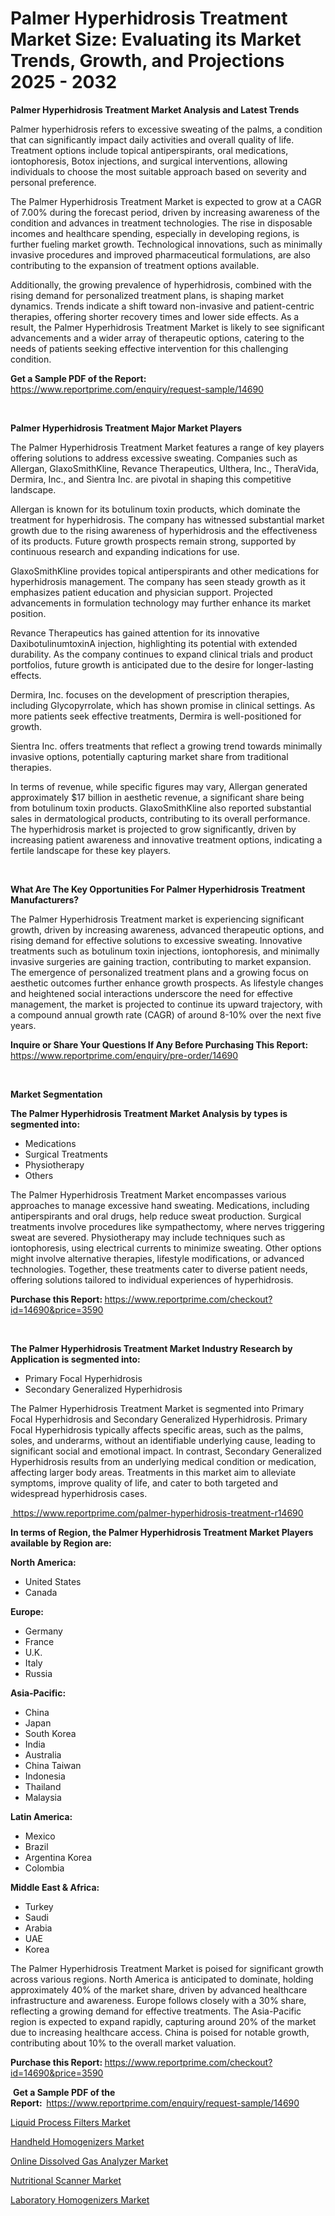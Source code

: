 <p><h1>Palmer Hyperhidrosis Treatment Market Size: Evaluating its Market Trends, Growth, and Projections 2025 - 2032</h1></p><p><strong>Palmer Hyperhidrosis Treatment Market Analysis and Latest Trends</strong></p>
<p><p>Palmer hyperhidrosis refers to excessive sweating of the palms, a condition that can significantly impact daily activities and overall quality of life. Treatment options include topical antiperspirants, oral medications, iontophoresis, Botox injections, and surgical interventions, allowing individuals to choose the most suitable approach based on severity and personal preference.</p><p>The Palmer Hyperhidrosis Treatment Market is expected to grow at a CAGR of 7.00% during the forecast period, driven by increasing awareness of the condition and advances in treatment technologies. The rise in disposable incomes and healthcare spending, especially in developing regions, is further fueling market growth. Technological innovations, such as minimally invasive procedures and improved pharmaceutical formulations, are also contributing to the expansion of treatment options available. </p><p>Additionally, the growing prevalence of hyperhidrosis, combined with the rising demand for personalized treatment plans, is shaping market dynamics. Trends indicate a shift toward non-invasive and patient-centric therapies, offering shorter recovery times and lower side effects. As a result, the Palmer Hyperhidrosis Treatment Market is likely to see significant advancements and a wider array of therapeutic options, catering to the needs of patients seeking effective intervention for this challenging condition.</p></p>
<p><strong>Get a Sample PDF of the Report:&nbsp;</strong> <a href="https://www.reportprime.com/enquiry/request-sample/14690?utm_campaign=3028&utm_medium=2&utm_source=Github&utm_content=ia&utm_term=20032025&utm_id=palmer-hyperhidrosis-treatment">https://www.reportprime.com/enquiry/request-sample/14690</a></p>
<p>&nbsp;</p>
<p><strong>Palmer Hyperhidrosis Treatment Major Market Players</strong></p>
<p><p>The Palmer Hyperhidrosis Treatment Market features a range of key players offering solutions to address excessive sweating. Companies such as Allergan, GlaxoSmithKline, Revance Therapeutics, Ulthera, Inc., TheraVida, Dermira, Inc., and Sientra Inc. are pivotal in shaping this competitive landscape.</p><p>Allergan is known for its botulinum toxin products, which dominate the treatment for hyperhidrosis. The company has witnessed substantial market growth due to the rising awareness of hyperhidrosis and the effectiveness of its products. Future growth prospects remain strong, supported by continuous research and expanding indications for use.</p><p>GlaxoSmithKline provides topical antiperspirants and other medications for hyperhidrosis management. The company has seen steady growth as it emphasizes patient education and physician support. Projected advancements in formulation technology may further enhance its market position.</p><p>Revance Therapeutics has gained attention for its innovative DaxibotulinumtoxinA injection, highlighting its potential with extended durability. As the company continues to expand clinical trials and product portfolios, future growth is anticipated due to the desire for longer-lasting effects.</p><p>Dermira, Inc. focuses on the development of prescription therapies, including Glycopyrrolate, which has shown promise in clinical settings. As more patients seek effective treatments, Dermira is well-positioned for growth.</p><p>Sientra Inc. offers treatments that reflect a growing trend towards minimally invasive options, potentially capturing market share from traditional therapies.</p><p>In terms of revenue, while specific figures may vary, Allergan generated approximately $17 billion in aesthetic revenue, a significant share being from botulinum toxin products. GlaxoSmithKline also reported substantial sales in dermatological products, contributing to its overall performance. The hyperhidrosis market is projected to grow significantly, driven by increasing patient awareness and innovative treatment options, indicating a fertile landscape for these key players.</p></p>
<p>&nbsp;</p>
<p><strong>What Are The Key Opportunities For Palmer Hyperhidrosis Treatment Manufacturers?</strong></p>
<p><p>The Palmer Hyperhidrosis Treatment market is experiencing significant growth, driven by increasing awareness, advanced therapeutic options, and rising demand for effective solutions to excessive sweating. Innovative treatments such as botulinum toxin injections, iontophoresis, and minimally invasive surgeries are gaining traction, contributing to market expansion. The emergence of personalized treatment plans and a growing focus on aesthetic outcomes further enhance growth prospects. As lifestyle changes and heightened social interactions underscore the need for effective management, the market is projected to continue its upward trajectory, with a compound annual growth rate (CAGR) of around 8-10% over the next five years.</p></p>
<p><strong>Inquire or Share Your Questions If Any Before Purchasing This Report:</strong> <a href="https://www.reportprime.com/enquiry/pre-order/14690?utm_campaign=3028&utm_medium=2&utm_source=Github&utm_content=ia&utm_term=20032025&utm_id=palmer-hyperhidrosis-treatment">https://www.reportprime.com/enquiry/pre-order/14690</a></p>
<p>&nbsp;</p>
<p><strong>Market Segmentation</strong></p>
<p><strong>The Palmer Hyperhidrosis Treatment Market Analysis by types is segmented into:</strong></p>
<p><ul><li>Medications</li><li>Surgical Treatments</li><li>Physiotherapy</li><li>Others</li></ul></p>
<p><p>The Palmer Hyperhidrosis Treatment Market encompasses various approaches to manage excessive hand sweating. Medications, including antiperspirants and oral drugs, help reduce sweat production. Surgical treatments involve procedures like sympathectomy, where nerves triggering sweat are severed. Physiotherapy may include techniques such as iontophoresis, using electrical currents to minimize sweating. Other options might involve alternative therapies, lifestyle modifications, or advanced technologies. Together, these treatments cater to diverse patient needs, offering solutions tailored to individual experiences of hyperhidrosis.</p></p>
<p><strong>Purchase this Report:&nbsp;</strong><a href="https://www.reportprime.com/checkout?id=14690&price=3590&utm_campaign=3028&utm_medium=2&utm_source=Github&utm_content=ia&utm_term=20032025&utm_id=palmer-hyperhidrosis-treatment">https://www.reportprime.com/checkout?id=14690&price=3590</a></p>
<p>&nbsp;</p>
<p><strong>The Palmer Hyperhidrosis Treatment Market Industry Research by Application is segmented into:</strong></p>
<p><ul><li>Primary Focal Hyperhidrosis</li><li>Secondary Generalized Hyperhidrosis</li></ul></p>
<p><p>The Palmer Hyperhidrosis Treatment Market is segmented into Primary Focal Hyperhidrosis and Secondary Generalized Hyperhidrosis. Primary Focal Hyperhidrosis typically affects specific areas, such as the palms, soles, and underarms, without an identifiable underlying cause, leading to significant social and emotional impact. In contrast, Secondary Generalized Hyperhidrosis results from an underlying medical condition or medication, affecting larger body areas. Treatments in this market aim to alleviate symptoms, improve quality of life, and cater to both targeted and widespread hyperhidrosis cases.</p></p>
<p><a href="https://www.reportprime.com/palmer-hyperhidrosis-treatment-r14690?utm_campaign=3028&utm_medium=2&utm_source=Github&utm_content=ia&utm_term=20032025&utm_id=palmer-hyperhidrosis-treatment">&nbsp;https://www.reportprime.com/palmer-hyperhidrosis-treatment-r14690</a></p>
<p><strong>In terms of Region, the Palmer Hyperhidrosis Treatment Market Players available by Region are:</strong></p>
<p>
    <p> <strong> North America: </strong>
        <ul>
            <li>United States</li>
            <li>Canada</li>
        </ul>
        </p> 
    <p> <strong> Europe: </strong>
        <ul>
            <li>Germany</li>
            <li>France</li>
            <li>U.K.</li>
            <li>Italy</li>
            <li>Russia</li>
        </ul>
        </p> 
    <p> <strong> Asia-Pacific: </strong>
        <ul>
            <li>China</li>
            <li>Japan</li>
            <li>South Korea</li>
            <li>India</li>
            <li>Australia</li>
            <li>China Taiwan</li>
            <li>Indonesia</li>
            <li>Thailand</li>
            <li>Malaysia</li>
        </ul>
        </p> 
    <p> <strong> Latin America: </strong>
        <ul>
            <li>Mexico</li>
            <li>Brazil</li>
            <li>Argentina Korea</li>
            <li>Colombia</li>
        </ul>
        </p> 
    <p> <strong> Middle East & Africa: </strong>
        <ul>
            <li>Turkey</li>
            <li>Saudi</li>
            <li>Arabia</li>
            <li>UAE</li>
            <li>Korea</li>
        </ul>
    </p>
    </p>
<p><p>The Palmer Hyperhidrosis Treatment Market is poised for significant growth across various regions. North America is anticipated to dominate, holding approximately 40% of the market share, driven by advanced healthcare infrastructure and awareness. Europe follows closely with a 30% share, reflecting a growing demand for effective treatments. The Asia-Pacific region is expected to expand rapidly, capturing around 20% of the market due to increasing healthcare access. China is poised for notable growth, contributing about 10% to the overall market valuation.</p></p>
<p><strong>Purchase this Report: </strong><a href="https://www.reportprime.com/checkout?id=14690&price=3590&utm_campaign=3028&utm_medium=2&utm_source=Github&utm_content=ia&utm_term=20032025&utm_id=palmer-hyperhidrosis-treatment">https://www.reportprime.com/checkout?id=14690&price=3590</a></p>
<p>&nbsp;<strong>Get a Sample PDF of the Report:&nbsp;&nbsp;</strong><a href="https://www.reportprime.com/enquiry/request-sample/14690?utm_campaign=3028&utm_medium=2&utm_source=Github&utm_content=ia&utm_term=20032025&utm_id=palmer-hyperhidrosis-treatment">https://www.reportprime.com/enquiry/request-sample/14690</a></p>
<p><strong></strong></p>
<p><p><a href="https://www.linkedin.com/pulse/comprehensive-liquid-process-filters-market-overview-emerging-4yeue?utm_campaign=3028&utm_medium=2&utm_source=Github&utm_content=ia&utm_term=20032025&utm_id=palmer-hyperhidrosis-treatment">Liquid Process Filters Market</a></p><p><a href="https://www.linkedin.com/pulse/market-report-covering-handheld-homogenizersmarket-share-development-dojif?utm_campaign=3028&utm_medium=2&utm_source=Github&utm_content=ia&utm_term=20032025&utm_id=palmer-hyperhidrosis-treatment">Handheld Homogenizers Market</a></p><p><a href="https://www.linkedin.com/pulse/market-expansion-insights-online-dissolved-gas-analyzer-h84qe?utm_campaign=3028&utm_medium=2&utm_source=Github&utm_content=ia&utm_term=20032025&utm_id=palmer-hyperhidrosis-treatment">Online Dissolved Gas Analyzer Market</a></p><p><a href="https://www.linkedin.com/pulse/navigating-current-trends-nutritional-scanner-market-d6zse?utm_campaign=3028&utm_medium=2&utm_source=Github&utm_content=ia&utm_term=20032025&utm_id=palmer-hyperhidrosis-treatment">Nutritional Scanner Market</a></p><p><a href="https://www.linkedin.com/pulse/detailed-analysis-laboratory-homogenizers-market-decision-making-drmyf?utm_campaign=3028&utm_medium=2&utm_source=Github&utm_content=ia&utm_term=20032025&utm_id=palmer-hyperhidrosis-treatment">Laboratory Homogenizers Market</a></p></p>